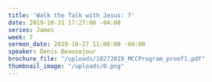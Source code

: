 ```yaml
---
title: 'Walk the Talk with Jesus: 7'
date: 2019-10-31 17:27:00 -04:00
series: James
week: 7
sermon_date: 2019-10-27 11:00:00 -04:00
speaker: Denis Beausejour
brochure_file: "/uploads/10272019_MCCProgram_proof1.pdf"
thumbnail_image: "/uploads/0.png"
---
```


